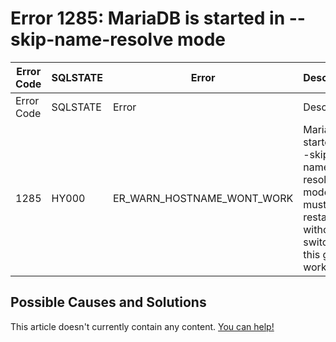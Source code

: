 
# Error 1285: MariaDB is started in --skip-name-resolve mode


| Error Code | SQLSTATE | Error | Description |
| --- | --- | --- | --- |
| Error Code | SQLSTATE | Error | Description |
| 1285 | HY000 | ER_WARN_HOSTNAME_WONT_WORK | MariaDB is started in --skip-name-resolve mode; you must restart it without this switch for this grant to work |




## Possible Causes and Solutions


This article doesn't currently contain any content. [You can help!](/en/writing-and-editing-knowledge-base-articles/)

